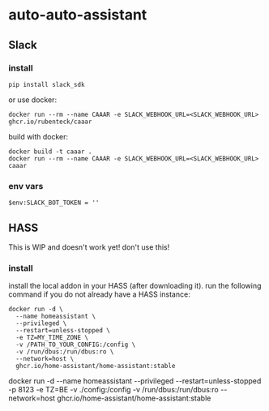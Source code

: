 # auto-auto-assistant
## Slack
### install
```
pip install slack_sdk
```
or use docker:
```
docker run --rm --name CAAAR -e SLACK_WEBHOOK_URL=<SLACK_WEBHOOK_URL> ghcr.io/rubenteck/caaar
```
build with docker:
```
docker build -t caaar .
docker run --rm --name CAAAR -e SLACK_WEBHOOK_URL=<SLACK_WEBHOOK_URL> caaar
```
### env vars
```
$env:SLACK_BOT_TOKEN = ''
```
## HASS
This is WIP and doesn't work yet! don't use this!
### install
install the local addon in your HASS (after downloading it). run the following command if you do not already have a HASS instance:
```
docker run -d \
  --name homeassistant \
  --privileged \
  --restart=unless-stopped \
  -e TZ=MY_TIME_ZONE \
  -v /PATH_TO_YOUR_CONFIG:/config \
  -v /run/dbus:/run/dbus:ro \
  --network=host \
  ghcr.io/home-assistant/home-assistant:stable
```

docker run -d --name homeassistant --privileged --restart=unless-stopped -p 8123 -e TZ=BE -v ./config:/config -v /run/dbus:/run/dbus:ro --network=host ghcr.io/home-assistant/home-assistant:stable

